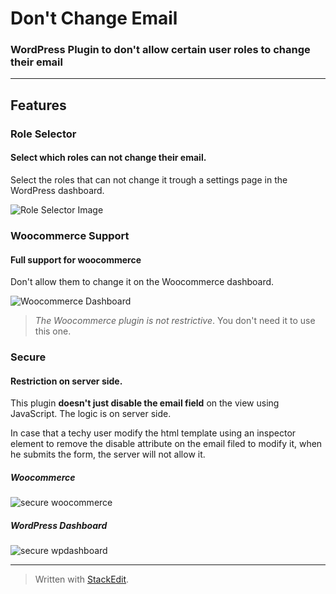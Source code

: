 # Don't Change Email
### WordPress Plugin to don't allow certain user roles to change their email

-----------------------

## Features

### **Role Selector**
#### Select which roles **can not** change their email.

Select the roles that can not change it trough a settings page in the WordPress dashboard.

![Role Selector Image](http://i.imgur.com/qXwd8vW.png)

### **Woocommerce Support**
#### Full support for woocommerce

Don't allow them to change it on the Woocommerce dashboard.

![Woocommerce Dashboard](http://i.imgur.com/ZzOgEVj.png)

>_The Woocommerce plugin is not restrictive_. You don't need it to use this one.

### **Secure**
#### Restriction on server side.
This plugin **doesn't just disable the email field** on the view using JavaScript. The logic is on server side. 

In case that a techy user modify the html template using an inspector element to remove the disable attribute on the email filed to modify it, when he submits the form, the server will not allow it. 

##### Woocommerce
![secure woocommerce](http://i.imgur.com/BCUA2F1.png) 
##### WordPress Dashboard
![secure wpdashboard](http://i.imgur.com/NVPMMys.png)

__________________

> Written with [StackEdit](https://stackedit.io/).
